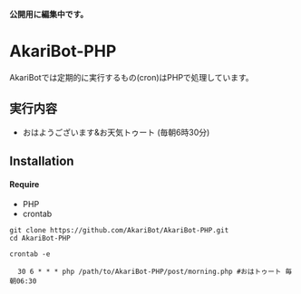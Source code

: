 **公開用に編集中です。**

# AkariBot-PHP
AkariBotでは定期的に実行するもの(cron)はPHPで処理しています。

## 実行内容
- おはようございます&お天気トゥート (毎朝6時30分)

## Installation

#### Require
- PHP
- crontab

```
git clone https://github.com/AkariBot/AkariBot-PHP.git
cd AkariBot-PHP
```
```
crontab -e

  30 6 * * * php /path/to/AkariBot-PHP/post/morning.php #おはトゥート 毎朝06:30
```

